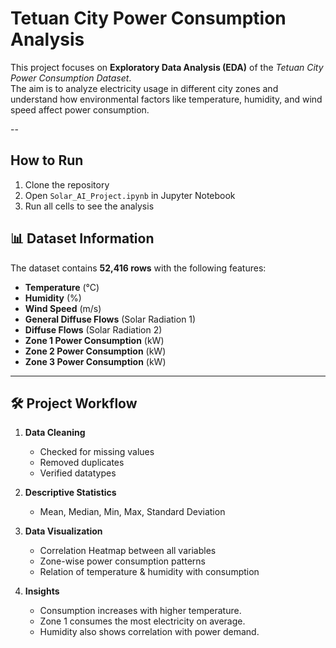 # Tetuan City Power Consumption Analysis

This project focuses on **Exploratory Data Analysis (EDA)** of the *Tetuan City Power Consumption Dataset*.  
The aim is to analyze electricity usage in different city zones and understand how environmental factors like temperature, humidity, and wind speed affect power consumption.

--
## How to Run
1. Clone the repository  
2. Open `Solar_AI_Project.ipynb` in Jupyter Notebook  
3. Run all cells to see the analysis



## 📊 Dataset Information
The dataset contains **52,416 rows** with the following features:

- **Temperature** (°C)  
- **Humidity** (%)  
- **Wind Speed** (m/s)  
- **General Diffuse Flows** (Solar Radiation 1)  
- **Diffuse Flows** (Solar Radiation 2)  
- **Zone 1 Power Consumption** (kW)  
- **Zone 2 Power Consumption** (kW)  
- **Zone 3 Power Consumption** (kW)

---

## 🛠 Project Workflow
1. **Data Cleaning**  
   - Checked for missing values  
   - Removed duplicates  
   - Verified datatypes  

2. **Descriptive Statistics**  
   - Mean, Median, Min, Max, Standard Deviation  

3. **Data Visualization**  
   - Correlation Heatmap between all variables  
   - Zone-wise power consumption patterns  
   - Relation of temperature & humidity with consumption  

4. **Insights**  
   - Consumption increases with higher temperature.  
   - Zone 1 consumes the most electricity on average.  
   - Humidity also shows correlation with power demand.  




